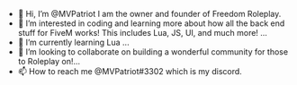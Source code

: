 - 👋 Hi, I’m @MVPatriot I am the owner and founder of Freedom Roleplay. 
- 👀 I’m interested in coding and learning more about how all the back end stuff for FiveM works! This includes Lua, JS, UI, and much more! ...
- 🌱 I’m currently learning Lua ...
- 💞️ I’m looking to collaborate on building a wonderful community for those to Roleplay on!...
- 📫 How to reach me @MVPatriot#3302 which is my discord.

<!---
MVPatriot/MVPatriot is a ✨ special ✨ repository because its `README.md` (this file) appears on your GitHub profile.
You can click the Preview link to take a look at your changes.
--->
